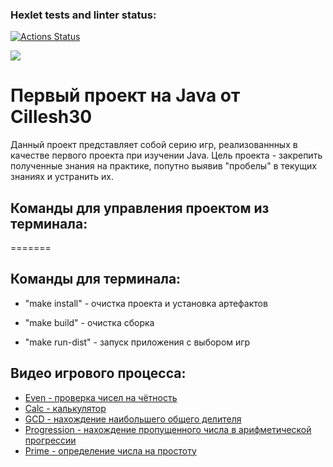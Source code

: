 ### Hexlet tests and linter status:
[![Actions Status](https://github.com/cillesh30/java-project-61/actions/workflows/hexlet-check.yml/badge.svg)](https://github.com/cillesh30/java-project-61/actions)

<a href="https://codeclimate.com/github/cillesh30/java-project-61/maintainability"><img src="https://api.codeclimate.com/v1/badges/15c0b51d2286f943cbfb/maintainability" /></a>

# Первый проект на Java от Cillesh30
Данный проект представляет собой серию игр, реализованнных в качестве первого проекта при изучении Java. 
Цель проекта - закрепить полученные знания на практике, попутно выявив "пробелы" в текущих знаниях и устранить их.

## Команды для управления проектом из терминала:
=======
## Команды для терминала:
- "make install" - очистка проекта и установка артефактов 

- "make build" - очистка сборка

- "make run-dist" - запуск приложения с выбором игр

## Видео игрового процесса:
- [Even - проверка чисел на чётность](https://asciinema.org/a/yCCtDpRImfbBTGDEz9RkdcvVW)
- [Calc - калькулятор](https://asciinema.org/a/cqzJ7QZJEheIE2VJr6iAr4lqa)
- [GCD - нахождение наибольшего общего делителя](https://asciinema.org/a/b35dUwhHinvKGi81lgRfFFL2T)
- [Progression - нахождение пропущенного числа в арифметической прогрессии](https://asciinema.org/a/ZOAlzD6DIaCHIxKrq78Z8Co3I)
- [Prime - определение числа на простоту](https://asciinema.org/a/7H3G4sV7dtP2e0CJLstmJNH4s)
